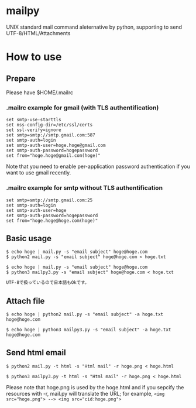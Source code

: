 # mailpy

UNIX standard mail command aleternative by python, supporting to send UTF-8/HTML/Attachments

# How to use

## Prepare

Please have $HOME/.mailrc

### .mailrc example for gmail (with TLS authentification)

```~/.mailrc
set smtp-use-starttls
set nss-config-dir=/etc/ssl/certs
set ssl-verify=ignore
set smtp=smtp://smtp.gmail.com:587
set smtp-auth=login
set smtp-auth-user=hoge.hoge@gmail.com
set smtp-auth-password=hogepassword
set from="hoge.hoge@gmail.com(hoge)"
```

Note that you need to enable per-application password authentication if you want to use gmail recently.


### .mailrc example for smtp without TLS authentification

```~/.mailrc
set smtp=smtp://smtp.gmail.com:25
set smtp-auth=login
set smtp-auth-user=hoge
set smtp-auth-password=hogepassword
set from="hoge.hoge@hoge.com(hoge)"
```

## Basic usage

```
$ echo hoge | mail.py -s "email subject" hoge@hoge.com
$ python2 mail.py -s "email subject" hoge@hoge.com < hoge.txt
```

```
$ echo hoge | mail.py -s "email subject" hoge@hoge.com
$ python3 mailpy3.py -s "email subject" hoge@hoge.com < hoge.txt
```


```hoge.txt
UTF-8で扱っているので日本語もOkです。
```

## Attach file

```
$ echo hoge | python2 mail.py -s "email subject" -a hoge.txt hoge@hoge.com
```

```
$ echo hoge | python3 mailpy3.py -s "email subject" -a hoge.txt hoge@hoge.com
```

## Send html email

```
$ python2 mail.py -t html -s "Html mail" -r hoge.png < hoge.html
```

```
$ python3 mailpy3.py -t html -s "Html mail" -r hoge.png < hoge.html
```

Please note that hoge.png is used by the hoge.html and if you sepcify the resources with -r, mail.py will translate the URL; for example, ```<img src="hoge.png"> --> <img src="cid:hoge.png">```
